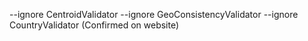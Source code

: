 --ignore CentroidValidator --ignore GeoConsistencyValidator --ignore CountryValidator (Confirmed on website)
